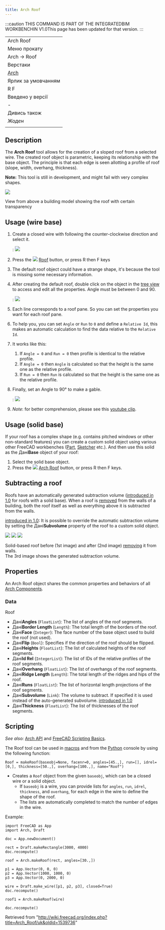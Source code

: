 ```yaml
---
title: Arch Roof
---
```

:::caution
THIS COMMAND IS PART OF THE INTEGRATEDBIM WORKBENCHIN V1.0This page has been updated for that version.
:::

|  |
| --- |
| Arch Roof |
| Меню прокату |
| Arch → Roof |
| Верстаки |
| [Arch](/Arch_Workbench/uk "Arch Workbench/uk") |
| Ярлик за умовчанням |
| R F |
| Введено у версії |
| - |
| Дивись також |
| *Жоден* |
|  |

## Description

The **Arch Roof** tool allows for the creation of a sloped roof from a selected wire. The created roof object is parametric, keeping its relationship with the base object. The principle is that each edge is seen allotting a profile of roof (slope, width, overhang, thickness).

**Note:** This tool is still in development, and might fail with very complex shapes.

![](/images/RoofExample.png)

View from above a building model showing the roof with certain transparency

## Usage (wire base)

1. Create a closed wire with following the counter-clockwise direction and select it.

   :   ![](/images/CounterclockwiseWire.png)
2. Press the ![](/images/Arch_Roof.svg) [Roof](/Arch_Roof "Arch Roof") button, or press R then F keys
3. The default roof object could have a strange shape, it's because the tool is missing some necessary information.
4. After creating the default roof, double click on the object in the [tree view](/Tree_view "Tree view") to access and edit all the properties. Angle must be between 0 and 90.

   :   ![](/images/RoofTable.png)
5. Each line corresponds to a roof pane. So you can set the properties you want for each roof pane.
6. To help you, you can set `Angle` or `Run` to `0` and define a `Relative Id`, this makes an automatic calculation to find the data relative to the `Relative Id`.
7. It works like this:
   1. If `Angle = 0` and `Run = 0` then profile is identical to the relative profile.
   2. If `Angle = 0` then `Angle` is calculated so that the height is the same one as the relative profile.
   3. If `Run = 0` then `Run` is calculated so that the height is the same one as the relative profile.
8. Finally, set an Angle to 90° to make a gable.

   :   ![](/images/RoofProfil.png)
9. *Note*: for better comprehension, please see this [youtube clip](https://www.youtube.com/watch?v=4Urwru71dVk).

## Usage (solid base)

If your roof has a complex shape (e.g. contains pitched windows or other non-standard features) you can create a custom solid object using various other FreeCAD workbenches ([Part](/Part_Workbench "Part Workbench"), [Sketcher](/Sketcher_Workbench "Sketcher Workbench") etc.). And then use this solid as the Дані**Base** object of your roof:

1. Select the solid base object.
2. Press the ![](/images/Arch_Roof.svg) [Arch Roof](/Arch_Roof "Arch Roof") button, or press R then F keys.

## Subtracting a roof

Roofs have an automatically generated subtraction volume ([introduced in 1.0](/Release_notes_1.0 "Release notes 1.0") for roofs with a solid base). When a roof is [removed](/Arch_Remove "Arch Remove") from the walls of a building, both the roof itself as well as everything above it is subtracted from the walls.

[introduced in 1.0](/Release_notes_1.0 "Release notes 1.0"): It is possible to override the automatic subtraction volume by setting the Дані**Subvolume** property of the roof to a custom solid object.

![](/images/Arch_Roof_Subtract_Default.png) ![](/images/Arch_Roof_Subtract_Subvolume.png) ![](/images/Arch_Roof_Subvolume_Example.png)

Solid-based roof before (1st image) and after (2nd image) [removing](/Arch_Remove "Arch Remove") it from walls.  
The 3rd image shows the generated subtraction volume.

## Properties

An Arch Roof object shares the common properties and behaviors of all [Arch Components](/Arch_Component "Arch Component").

### Data

Roof

* Дані**Angles** (`FloatList`): The list of angles of the roof segments.
* Дані**Border Length** (`Length`): The total length of the borders of the roof.
* Дані**Face** (`Integer`): The face number of the base object used to build the roof (not used).
* Дані**Flip** (`Bool`): Specifies if the direction of the roof should be flipped.
* Дані**Heights** (`FloatList`): The list of calculated heights of the roof segments.
* Дані**Id Rel** (`IntegerList`): The list of IDs of the relative profiles of the roof segments.
* Дані**Overhang** (`FloatList`): The list of overhangs of the roof segments.
* Дані**Ridge Length** (`Length`): The total length of the ridges and hips of the roof.
* Дані**Runs** (`FloatList`): The list of horizontal length projections of the roof segments.
* Дані**Subvolume** (`Link`): The volume to subtract. If specified it is used instead of the auto-generated subvolume. [introduced in 1.0](/Release_notes_1.0 "Release notes 1.0")
* Дані**Thickness** (`FloatList`): The list of thicknesses of the roof segments.

## Scripting

*See also:* [Arch API](/Arch_API "Arch API") and [FreeCAD Scripting Basics](/FreeCAD_Scripting_Basics "FreeCAD Scripting Basics").

The Roof tool can be used in [macros](/Macros "Macros") and from the [Python](/Python "Python") console by using the following function:

```
Roof = makeRoof(baseobj=None, facenr=0, angles=[45.,], run=[], idrel=[0,], thickness=[50.,], overhang=[100.,], name="Roof")

```

* Creates a `Roof` object from the given `baseobj`, which can be a closed wire or a solid object.
  + If `baseobj` is a wire, you can provide lists for `angles`, `run`, `idrel`, `thickness`, and `overhang`, for each edge in the wire to define the shape of the roof.
  + The lists are automatically completed to match the number of edges in the wire.

Example:

```
import FreeCAD as App
import Arch, Draft

doc = App.newDocument()

rect = Draft.makeRectangle(3000, 4000)
doc.recompute()

roof = Arch.makeRoof(rect, angles=[30.,])

p1 = App.Vector(0, 0, 0)
p2 = App.Vector(1000, 1000, 0)
p3 = App.Vector(0, 2000, 0)

wire = Draft.make_wire([p1, p2, p3], closed=True)
doc.recompute()

roof1 = Arch.makeRoof(wire)

doc.recompute()

```

Retrieved from "<http://wiki.freecad.org/index.php?title=Arch_Roof/uk&oldid=1539736>"